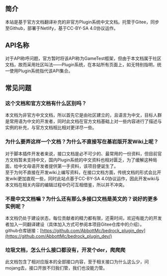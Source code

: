 ## 简介
本站是基于官方文档翻译补充的非官方Plugin系统中文文档。托管于Gitee，同步至Github，部署于Netlify，基于CC-BY-SA 4.0协议运作。

## API名称
对于API称呼问题，官方暂时将该API称为GameTest框架，但由于本文档属于社区文档，故而采用社区叫法——Plugin系统，在本站所有页面上，如无特别指明，统一使用Plugin系统指代该API集合。

## 常见问题

### 这个文档和官方文档有什么区别吗？
本文档为非官方中文文档，所以首先它是由社区建立的，且语言为中文，目标人群是常用语为中文的开发者，同时此文档在官方文档基础上对一些内容进行了描述与实例的补充，与官方文档相比相对更详尽一些。

### 为什么要弄这样一个文档？为什么不直接写在基岩版开发Wiki上呢？
对于脚本插件开发者来说，接口文档是必不可少的、最常用的一份资料，但目前官方文档暂未支持中文，国内Plugin系统的中文资料也相对匮乏，为了缓解这种局面，给中文母语开发者提供第一手资料，该项目便诞生了。  
至于为何不直接在开发wiki上编写资料，在接口文档方面，传统文档的形式会比开发wiki更加直观一些，同时此站点基于CC-BY-SA 4.0协议运作，因此开发wiki与本文档在相关内容的编辑过程中仍可互相借鉴，所以并不冲突。

### 不是中文文档嘛？为什么还有那么多接口文档是英文的？说好的更多实例呢？
本文档仍处于建设状态，每位贡献者的精力都有限，还需时间，欢迎有能力的开发者加入一同翻译建设（具体加入方式可参阅本项目Gitee仓库中的介绍）。  
github仓库链接：[https://github.com/AbbottMc/bedrock_plugin_dev](https://github.com/AbbottMc/bedrock_plugin_dev/)

### 垃圾文档，怎么什么接口都没有，开发个der，爬爬爬
此文档包含了相对应版本的全部接口内容，至于相关接口为什么这么少，问mojang去，接口开放不归我们管，我们也没能力管。